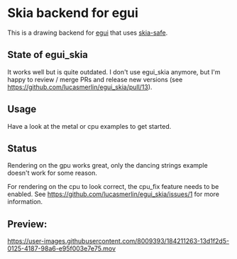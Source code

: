 # Skia backend for egui

This is a drawing backend for [egui](https://github.com/emilk/egui) that uses [skia-safe](https://crates.io/crates/skia-safe).

## State of egui_skia

It works well but is quite outdated. I don't use egui_skia anymore, but I'm happy to review / merge PRs and release new versions (see https://github.com/lucasmerlin/egui_skia/pull/13).

## Usage

Have a look at the metal or cpu examples to get started.

## Status
Rendering on the gpu works great, only the dancing strings example doesn't work for some reason.

For rendering on the cpu to look correct, the cpu_fix feature needs to be enabled. See https://github.com/lucasmerlin/egui_skia/issues/1 for more information.

## Preview:

https://user-images.githubusercontent.com/8009393/184211263-13d1f2d5-0125-4187-98a6-e95f003e7e75.mov
